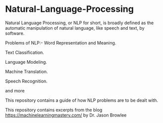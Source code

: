# Natural-Language-Processing
Natural Language Processing, or NLP for short, is broadly defined as the automatic manipulation of natural language, like speech and text, by software.

Problems of NLP:-
Word Representation and Meaning.

Text Classification.

Language Modeling.

Machine Translation.

Speech Recognition.

and more

This repository contains a guide of how NLP problems are to be dealt with.

This repository contains excerpts from the blog https://machinelearningmastery.com/ by Dr. Jason Browlee